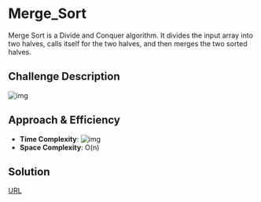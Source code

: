 # Merge_Sort

Merge Sort is a Divide and Conquer algorithm. It divides the input array into two halves, calls itself for the two halves, and then merges the two sorted halves. 

## Challenge Description

![img](https://www.geeksforgeeks.org/wp-content/uploads/Merge-Sort-Tutorial.png)

## Approach & Efficiency

- __Time Complexity__: ![img](https://www.geeksforgeeks.org/wp-content/ql-cache/quicklatex.com-9a23201324ac0d925d9337f1ff4ec68f_l3.svg)
- __Space Complexity__: O(n)

## Solution

[URL](https://drive.google.com/file/d/1eHvZNC8hRulfrNoMc5c9QoyOgXb7-DSM/view?usp=sharing)
